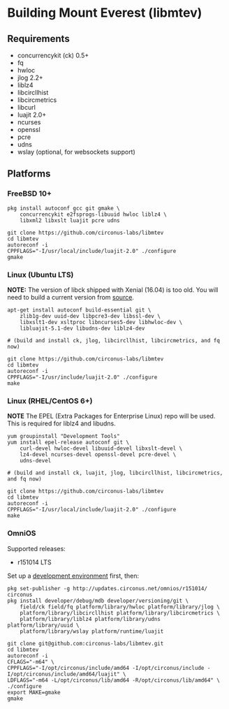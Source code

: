 # Building Mount Everest (libmtev)

## Requirements

 * concurrencykit (ck) 0.5+
 * fq
 * hwloc
 * jlog 2.2+
 * liblz4
 * libcircllhist
 * libcircmetrics
 * libcurl
 * luajit 2.0+
 * ncurses
 * openssl
 * pcre
 * udns
 * wslay (optional, for websockets support)

## Platforms

### FreeBSD 10+

    pkg install autoconf gcc git gmake \
        concurrencykit e2fsprogs-libuuid hwloc liblz4 \
        libxml2 libxslt luajit pcre udns

    git clone https://github.com/circonus-labs/libmtev
    cd libmtev
    autoreconf -i
    CPPFLAGS="-I/usr/local/include/luajit-2.0" ./configure
    gmake

### Linux (Ubuntu LTS)

**NOTE:** The version of libck shipped with Xenial (16.04) is too old.
You will need to build a current version from [source](http://concurrencykit.org/).

    apt-get install autoconf build-essential git \
		zlib1g-dev uuid-dev libpcre3-dev libssl-dev \
		libxslt1-dev xsltproc libncurses5-dev libhwloc-dev \
        libluajit-5.1-dev libudns-dev liblz4-dev

    # (build and install ck, jlog, libcircllhist, libcircmetrics, and fq now)

    git clone https://github.com/circonus-labs/libmtev
    cd libmtev
    autoreconf -i
    CPPFLAGS="-I/usr/include/luajit-2.0" ./configure
    make

### Linux (RHEL/CentOS 6+)

**NOTE** The EPEL (Extra Packages for Enterprise Linux) repo will be used.
This is required for liblz4 and libudns.

    yum groupinstall "Development Tools"
    yum install epel-release autoconf git \
        curl-devel hwloc-devel libuuid-devel libxslt-devel \
        lz4-devel ncurses-devel openssl-devel pcre-devel \
        udns-devel

    # (build and install ck, luajit, jlog, libcircllhist, libcircmetrics, and fq now)

    git clone https://github.com/circonus-labs/libmtev
    cd libmtev
    autoreconf -i
    CPPFLAGS="-I/usr/local/include/luajit-2.0" ./configure
    make

### OmniOS

Supported releases:
 * r151014 LTS

Set up a [development environment](https://omnios.omniti.com/wiki.php/DevEnv) first, then:

    pkg set-publisher -g http://updates.circonus.net/omnios/r151014/ circonus
    pkg install developer/debug/mdb developer/versioning/git \
        field/ck field/fq platform/library/hwloc platform/library/jlog \
        platform/library/libcircllhist platform/library/libcircmetrics \
        platform/library/liblz4 platform/library/udns platform/library/uuid \
        platform/library/wslay platform/runtime/luajit

    git clone git@github.com:circonus-labs/libmtev.git
    cd libmtev
    autoreconf -i
    CFLAGS="-m64" \
    CPPFLAGS="-I/opt/circonus/include/amd64 -I/opt/circonus/include -I/opt/circonus/include/amd64/luajit" \
    LDFLAGS="-m64 -L/opt/circonus/lib/amd64 -R/opt/circonus/lib/amd64" \
    ./configure
    export MAKE=gmake
    gmake

